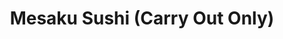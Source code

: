 ---
layout: place
title: "Mesaku Sushi (Carry Out Only)"
permalink: /illinois/lincolnwood/mesaku-sushi-carry-out-only.html
stateAbbr: IL
stateName: Illinois
cityName: Lincolnwood
place_id: ChIJ1ZYqqfzOD4gRLDfLleXleLc
photos:
  - name: >-
      places/ChIJ1ZYqqfzOD4gRLDfLleXleLc/photos/AeeoHcLhuGqxG0XTEBOc8vs4lHQazdbDzURhVwTcTh6t6hX4TdREbxNIhpr_7h_F7M8qcDUGhx3U6RQCPKbdnHE6fmZojvDXnnrTIA_jjCDjEVwt9Px4cv6974VD9c3TYzN1pkUAb4gBb7eKhc1fAW5LI3qqX4sc_xj-gjiM0h0r_QzHHssO3YOG47NWtadhHTMWe-zIzp8SjF9wTCARfp_omtAbf8-9uFmTAUtj1EagP6hICjV_TvDcKlJmalyjYR8XaRJm-iZhMcr5Qi4OzQDyHL1GECOoGMXZirAbxrSX3bufkg
    widthPx: 4800
    heightPx: 3200
    authorAttributions:
      - displayName: Mesaku Sushi (Carry Out Only)
        uri: https://maps.google.com/maps/contrib/109060315287339352180
        photoUri: >-
          https://lh3.googleusercontent.com/a-/ALV-UjXRfoLMQKlm4lRLLux9m-xmFLWc11zIxIilY_6cmGF45HQqbtQ=s100-p-k-no-mo
    flagContentUri: >-
      https://www.google.com/local/imagery/report/?cb_client=maps_api_places.places_api&image_key=!1e10!2sAF1QipO9_F2NX8lerrKKEHhmE8DdCC8iZbvCpXVBHQ-v&hl=en-US
    googleMapsUri: >-
      https://www.google.com/maps/place//data=!3m4!1e2!3m2!1sAF1QipO9_F2NX8lerrKKEHhmE8DdCC8iZbvCpXVBHQ-v!2e10!4m2!3m1!1s0x880fcefca92a96d5:0xb778e5e595cb372c
  - name: >-
      places/ChIJ1ZYqqfzOD4gRLDfLleXleLc/photos/AeeoHcL_V_G03zIlAKXbQ-umZXMA9G1olxv8m-Us-o_fi0Sq-fD0Mz-GL2g9nOz_1xRK88AQ9_fMwnMoPhN8KD4lG9DPHFrkiET48rmUjdNWKQ6id-Eu-5dMCzPSSJY60yHcMlIQZBFBXa1Nb07EXt_WXa_YKW2sM9-4DIZ9zcxLANh1lsCqYd6EIbU-o3nqVrU6L9LTcpa7et5JniNKNSBMjexTiFul5IPuhJ8c_SFTbnlFLkwHs35JCqcFW4tXoJIafPXQDZ85Nyov3u8Mtz4jBG6HIh5aIR4OQ0adsoW4_63EBA
    widthPx: 3024
    heightPx: 3024
    authorAttributions:
      - displayName: Mesaku Sushi (Carry Out Only)
        uri: https://maps.google.com/maps/contrib/109060315287339352180
        photoUri: >-
          https://lh3.googleusercontent.com/a-/ALV-UjXRfoLMQKlm4lRLLux9m-xmFLWc11zIxIilY_6cmGF45HQqbtQ=s100-p-k-no-mo
    flagContentUri: >-
      https://www.google.com/local/imagery/report/?cb_client=maps_api_places.places_api&image_key=!1e10!2sAF1QipN2-wRJCxmwRi3JpwGKDj7jvUB1A9WFnajYvXD2&hl=en-US
    googleMapsUri: >-
      https://www.google.com/maps/place//data=!3m4!1e2!3m2!1sAF1QipN2-wRJCxmwRi3JpwGKDj7jvUB1A9WFnajYvXD2!2e10!4m2!3m1!1s0x880fcefca92a96d5:0xb778e5e595cb372c
  - name: >-
      places/ChIJ1ZYqqfzOD4gRLDfLleXleLc/photos/AeeoHcKqZRAUdgdwvS4oz7TaATqkbxY0t8AqR3gdsdYna-gsDJnpU3HjEsScLLDuV-BtrPx3A_H7FLvKoKMQAk6NRHzZ2ouxHxi8N0NByUW-rK90D9LBrwmgyhOwsgDSDjP5UbQPIBgoBANvj48s8EQMG9U-zazjNPmbAW1SXsg-15mR7dMcQ7aLQ5u_zWow4oXP5l0rvNQUwNEFeOlKEJASfoSkdkjSAoQYQQbgz_h8tFkXrmXJTdbsp9I-h-z1Ap1sZof9sJ_CVhedO7STyJecXJ2Y1Jm69NcjjJMUhlS0pNgrJw
    widthPx: 3024
    heightPx: 3024
    authorAttributions:
      - displayName: Mesaku Sushi (Carry Out Only)
        uri: https://maps.google.com/maps/contrib/109060315287339352180
        photoUri: >-
          https://lh3.googleusercontent.com/a-/ALV-UjXRfoLMQKlm4lRLLux9m-xmFLWc11zIxIilY_6cmGF45HQqbtQ=s100-p-k-no-mo
    flagContentUri: >-
      https://www.google.com/local/imagery/report/?cb_client=maps_api_places.places_api&image_key=!1e10!2sAF1QipMBqqNRYAlRgrm87fk_m0EMvDUGDbRWXJ7y_GM8&hl=en-US
    googleMapsUri: >-
      https://www.google.com/maps/place//data=!3m4!1e2!3m2!1sAF1QipMBqqNRYAlRgrm87fk_m0EMvDUGDbRWXJ7y_GM8!2e10!4m2!3m1!1s0x880fcefca92a96d5:0xb778e5e595cb372c
  - name: >-
      places/ChIJ1ZYqqfzOD4gRLDfLleXleLc/photos/AeeoHcJ5L57KFSCTqHTbAqt6CjJnIilM5LpTjcp4VSpnQP2G8EjmYOH6U8yYoM1B1YqwWvPeKqrSIL754BL1U7xttJgGBC0_sEm7uXGKAu0SFBhtIvf7me2Yj-KKPqYJo0icKZqcJPk8EwPmnaaIW764eoqI2JRyaZc5FBCJ7h-KpplLvYe-cnLwWqxfIfW-OgM8ss0ZYUfsNdxuO41TOed_nZvKLHAfHPBJSaxHaVWv7GOcw-Vo2yuUEtXZOGwxfLi8MbJmU-5oSZBOPZYnWfsQ-1WxQEHxTg27kDsGDktn6ihlA4YUs7vLT_zY85IYUeNP7lI0utLX2F7mg9uBosDphAWwa7_b1vdn4oNxv_E5wms750WnMdUtPDLWuCTbB60Qh7n9Pw-eFkahb8HE8XcnpckZBI6YgkUTpE6Y0jSf6Q6Bhw
    widthPx: 4032
    heightPx: 1960
    authorAttributions:
      - displayName: Ian M
        uri: https://maps.google.com/maps/contrib/114001701682522209148
        photoUri: >-
          https://lh3.googleusercontent.com/a/ACg8ocKe84wnivWuNYNeUUiPVfnbHjlLnORRQ5adk6o1yleV70_tvA=s100-p-k-no-mo
    flagContentUri: >-
      https://www.google.com/local/imagery/report/?cb_client=maps_api_places.places_api&image_key=!1e10!2sCIHM0ogKEICAgICh0Ie8Sw&hl=en-US
    googleMapsUri: >-
      https://www.google.com/maps/place//data=!3m4!1e2!3m2!1sCIHM0ogKEICAgICh0Ie8Sw!2e10!4m2!3m1!1s0x880fcefca92a96d5:0xb778e5e595cb372c
  - name: >-
      places/ChIJ1ZYqqfzOD4gRLDfLleXleLc/photos/AeeoHcK5lbXachDp57s0-U2lPcVlYB2RyQ8CukEh8XTiAXi0-reQYz6loofvONZxYOBe-CbFVE5xNzd6ff1JdD23JDNpNlxqDOyLhm_mBSEWmaxSHBna_cMSC9EQ_Z9C7SEljsjMjRj6cmw327evBVypHgtxUdYmiuI90DV6RZ4tnqshoCulw8dGD93N7GoX42tmhul_ROAvvS6k0wmGnrHJhHgPHgcVUHiISuo3ryDYTi6bowlVX-gfsPAnc2B-OLwX3xdsyKAX9IO_Zq8lerWPYUNE24eqYcvDTzE60paCXIu_Aw
    widthPx: 4032
    heightPx: 3024
    authorAttributions:
      - displayName: Mesaku Sushi (Carry Out Only)
        uri: https://maps.google.com/maps/contrib/109060315287339352180
        photoUri: >-
          https://lh3.googleusercontent.com/a-/ALV-UjXRfoLMQKlm4lRLLux9m-xmFLWc11zIxIilY_6cmGF45HQqbtQ=s100-p-k-no-mo
    flagContentUri: >-
      https://www.google.com/local/imagery/report/?cb_client=maps_api_places.places_api&image_key=!1e10!2sAF1QipNus4VoyOuSRB1FrK5ZJGRLWeSNpsB2Xq7eVfOM&hl=en-US
    googleMapsUri: >-
      https://www.google.com/maps/place//data=!3m4!1e2!3m2!1sAF1QipNus4VoyOuSRB1FrK5ZJGRLWeSNpsB2Xq7eVfOM!2e10!4m2!3m1!1s0x880fcefca92a96d5:0xb778e5e595cb372c
  - name: >-
      places/ChIJ1ZYqqfzOD4gRLDfLleXleLc/photos/AeeoHcKhj05vy5a0D3rL9Y-4_QcN1QgS5tKP5TRHuulDRJsIo_XqQPUlXsw6FPD5IUsL9ac7PIbQ0BQNaRGlxaj4KK7hEbs_lu4wmaTe7gcy2s_Kqa4fA12XcY-7uRyNVbkHPX9nU-YNLyWXrGjT5OYKeRtPey89KcWVqYNK1VG578q8nBD_c1jF0nu3OIwhKbewlFLZ9rft6hEs8S11ioQ_dTAGnxilF2hdG0vfvtvlQ2EsuM1gfDOTB7sGCkEU5H_eOfBGgIZziupfvDc_9MOOHNpKN2_l3P8Wkjs7FGHnyurKrFh9wxaJwp1zdgJnNdr-1PEsVO_odzHgTgqCKzs25go6vg4-EOKZB7nkNban67HWfn150Xo0Ee8uykd98LfFJBMGlsqaTSb50y_ZTtijASpr60ARcL0vb0-Opg54394NtA
    widthPx: 4032
    heightPx: 3024
    authorAttributions:
      - displayName: Maggie Flores
        uri: https://maps.google.com/maps/contrib/109321310029214251071
        photoUri: >-
          https://lh3.googleusercontent.com/a/ACg8ocJcY_g8ojVTDx10jfri_sozZ4tbDSAP1p1kJqpKAJ1qkc4efg=s100-p-k-no-mo
    flagContentUri: >-
      https://www.google.com/local/imagery/report/?cb_client=maps_api_places.places_api&image_key=!1e10!2sCIHM0ogKEICAgIDMi_jLHA&hl=en-US
    googleMapsUri: >-
      https://www.google.com/maps/place//data=!3m4!1e2!3m2!1sCIHM0ogKEICAgIDMi_jLHA!2e10!4m2!3m1!1s0x880fcefca92a96d5:0xb778e5e595cb372c
  - name: >-
      places/ChIJ1ZYqqfzOD4gRLDfLleXleLc/photos/AeeoHcJgVQG95MebZ8EoNeB0d4FQfmBqdkGioud7iQEYea4Z3s3dHs9ndPYDQl12_TvZLgknPs8h-ARNlCEcFzG877MWi0TCcZo7SF5VKjbnHA2_lGIs2bIWRgXmJobJZ8Mbt9GXgBbciAoF0dfK3TOT47xR8UTZTKGFnkYtkqQu0ByBWLX8iremW5nC6k958PWGweH44pkJgaxwFV7kV_Bko10O1-fPmn0bqnzzbvfFZ6sUt8hYtpUQpSvc_4XAph05uTplUD5o4J_7zYl1Hc3c5NuKbTKmmlUwU2_DVTWAv8Sj9qVZozykrg5fZkeF_2s3Wj7bzzz5BN2BHiEXwJlb-TRn5JQ4WF-vcjuSYtnCRCms2ldVNQqquKQDiGhfwmqxYYcJfrLZapKO2vOhzC-3iB0Mz6FdIqTsliykzSpOPZEMXoDs
    widthPx: 3024
    heightPx: 4032
    authorAttributions:
      - displayName: Ewa Jopek
        uri: https://maps.google.com/maps/contrib/110408359358307093242
        photoUri: >-
          https://lh3.googleusercontent.com/a/ACg8ocLYKor4UgUa3DTx4w8Z-HQtXb-EodtWz6l82xAckpCUZpbt4w=s100-p-k-no-mo
    flagContentUri: >-
      https://www.google.com/local/imagery/report/?cb_client=maps_api_places.places_api&image_key=!1e10!2sCIHM0ogKEICAgIDBwrX8rAE&hl=en-US
    googleMapsUri: >-
      https://www.google.com/maps/place//data=!3m4!1e2!3m2!1sCIHM0ogKEICAgIDBwrX8rAE!2e10!4m2!3m1!1s0x880fcefca92a96d5:0xb778e5e595cb372c
  - name: >-
      places/ChIJ1ZYqqfzOD4gRLDfLleXleLc/photos/AeeoHcIOycjlV8s7q342JjahT939KTdm5u3RiyFg1WPQxddEeMCFRGPDODjiT5sCbM1FbKMj4CrTkmtmV_Gbfl4SUqp9YdvGHG0kBNp7vniHeSz_NaKQN-p-gPrx9MN9ZVbFi7VnxeAa3Z7nCT5OumgUNCPbBHfnKYBPgzPVdxV6zTIJB9fpkd5QRIaQF4R0PpiDogeM8mWfBKNxDul2UsY20_WNlpy8rOzBPqJmxUXItmHGjnsOEC-iBrunO15b1zaotHgyr154wlCrPHrOOYmua5XVgtKM3s_E2ZJEsv3T6kK8u4L8nq0UTgIEgI949WcXd0ltBMyFvC6qfnAssXVoGHbES5c71Lex33GbyoRxWoJmDJ3wDdND6vnkGjh-kt_zWR2ND76C15QESDyQwgnDsoa0RZmaRjDAptkQdD84viCD3doc
    widthPx: 3036
    heightPx: 4048
    authorAttributions:
      - displayName: Abid Patel
        uri: https://maps.google.com/maps/contrib/102402866845026391803
        photoUri: >-
          https://lh3.googleusercontent.com/a-/ALV-UjXUOXQvArR2W34_YuSOHvHTKLOKG3cmCye84pzEVyHXroK9zlqu1Q=s100-p-k-no-mo
    flagContentUri: >-
      https://www.google.com/local/imagery/report/?cb_client=maps_api_places.places_api&image_key=!1e10!2sCIHM0ogKEICAgICclurAhQE&hl=en-US
    googleMapsUri: >-
      https://www.google.com/maps/place//data=!3m4!1e2!3m2!1sCIHM0ogKEICAgICclurAhQE!2e10!4m2!3m1!1s0x880fcefca92a96d5:0xb778e5e595cb372c
  - name: >-
      places/ChIJ1ZYqqfzOD4gRLDfLleXleLc/photos/AeeoHcJgMkTXWAYPvIrmaNsjZCj0FSS4rStZCA9w0hLlozCdIKBNXI-97HCnS8DWy5-Rf6l-e9azA5riz83mkFFWODIWh79Cp72pPT_T20MX1OJ9TxxSaENKxiNVAohop-L93nyFyM3tfo5lsr3MDi8tlGWWwR9326eNcWCB4M13KmQapMvChAJexnHguSh8arX0qVYXHtk_0dGUh-DSOKKXA_V49kNYH69UYUXTntkKRWnAn9OGproFXId176rExpKzLvRvd-CnQB_p_ac4IDM8q3Sn37QQizMz3Y6OlSHqyAeLcsEpkEU_cP5pWFX5mUoZ4lwGOzkX7biUbbCWtVG_B8DjANv-SvYccqlfkJqeIFKKROsSx-eoU15WQVcVQrLgRCNV9bD1v7-WrBGrFYBHs-WcLDaBqwnMk0AJGCBMhX-fkI8
    widthPx: 4032
    heightPx: 3024
    authorAttributions:
      - displayName: Seong Yoo
        uri: https://maps.google.com/maps/contrib/105526920508182377032
        photoUri: >-
          https://lh3.googleusercontent.com/a-/ALV-UjVXwbom_PuvlIAfNqmMZeR8BRGCiyyUc3oa-EUftVp93B_VZUWH=s100-p-k-no-mo
    flagContentUri: >-
      https://www.google.com/local/imagery/report/?cb_client=maps_api_places.places_api&image_key=!1e10!2sCIHM0ogKEICAgICE76mH-QE&hl=en-US
    googleMapsUri: >-
      https://www.google.com/maps/place//data=!3m4!1e2!3m2!1sCIHM0ogKEICAgICE76mH-QE!2e10!4m2!3m1!1s0x880fcefca92a96d5:0xb778e5e595cb372c
  - name: >-
      places/ChIJ1ZYqqfzOD4gRLDfLleXleLc/photos/AeeoHcLs2uDen61JI-u2sqbiLVSEbqWRTvWDokFcHU_Ov9436iGfbGwO9aOc0MqqNeR9G1ONVhmIxtJFK6sZSbHzB8Px7FZWiLeKXpn5Th0P9CwAqCGqmPQMu7Qm5yxHi6-R8IaqiIyNChbK3VxOpKdPlJtHI6SCGjXQRapJcXngM0B9CYwrzEylK697dP7giybTCBUblfkyjl_2ZKHmyzjMO_rQKI1kBZiEo23KaECzTvwIAlJf5T3siWuz8xkbuJQwTq9gMFW9MODmwaDq6kEolPnS-XtQElnz_enoBpXbItXghAnAORpvq_72UxT07OkIgxgesjTkSR4vJv_udnKjLKkwZxldF1FCP8GD3Bb5h4efGn-gz_fSL3P7TXKpyurI2pmkgU6pJf4wp07MjFjMmmyggGRlYvWxs2XYvSJTgCkpcg
    widthPx: 1612
    heightPx: 1076
    authorAttributions:
      - displayName: Oliver Moon
        uri: https://maps.google.com/maps/contrib/105621985892985266733
        photoUri: >-
          https://lh3.googleusercontent.com/a-/ALV-UjXDsOBIHr_1gRgCv8CgxgWUo9IdMSCYPpUWN9KhPHrRNvwisUUB=s100-p-k-no-mo
    flagContentUri: >-
      https://www.google.com/local/imagery/report/?cb_client=maps_api_places.places_api&image_key=!1e10!2sCIHM0ogKEICAgIDEsYneCw&hl=en-US
    googleMapsUri: >-
      https://www.google.com/maps/place//data=!3m4!1e2!3m2!1sCIHM0ogKEICAgIDEsYneCw!2e10!4m2!3m1!1s0x880fcefca92a96d5:0xb778e5e595cb372c
address: 4718 W Touhy Ave, Lincolnwood, IL 60712, USA
street: 4718 W Touhy Ave
city: Lincolnwood
state: IL
zip: '60712'
country: USA
neighborhood: null
latitude: '42.011947'
longitude: '-87.746361'
accessibility_options:
  wheelchairAccessibleParking: true
  wheelchairAccessibleEntrance: true
business_status: OPERATIONAL
name: Mesaku Sushi (Carry Out Only)
google_maps_links:
  directionsUri: >-
    https://www.google.com/maps/dir//''/data=!4m7!4m6!1m1!4e2!1m2!1m1!1s0x880fcefca92a96d5:0xb778e5e595cb372c!3e0
  placeUri: https://maps.google.com/?cid=13220569480369485612
  writeAReviewUri: >-
    https://www.google.com/maps/place//data=!4m3!3m2!1s0x880fcefca92a96d5:0xb778e5e595cb372c!12e1
  reviewsUri: >-
    https://www.google.com/maps/place//data=!4m4!3m3!1s0x880fcefca92a96d5:0xb778e5e595cb372c!9m1!1b1
  photosUri: >-
    https://www.google.com/maps/place//data=!4m3!3m2!1s0x880fcefca92a96d5:0xb778e5e595cb372c!10e5
primary_type: Sushi Restaurant
opening_hours:
  regular: null
  current: null
secondary_opening_hours:
  regular:
    weekdayDescriptions: null
    type: null
  current:
    weekdayDescriptions: null
    type: null
phone: (224) 388-9024
price_level: PRICE_LEVEL_INEXPENSIVE
price_range: $10 &ndash; $20
rating: '4.8'
rating_count: 354
website: http://www.mesaku.com/
description: null
reviews:
  - name: >-
      places/ChIJ1ZYqqfzOD4gRLDfLleXleLc/reviews/ChZDSUhNMG9nS0VJQ0FnTUNBeWMzU0ZnEAE
    relativePublishTimeDescription: 2 months ago
    rating: 5
    text:
      text: >-
        I've come here several times, and I've never had a single issue. My
        order has been ready earlier than expected almost every time, and the
        food is always correct and delicious. Best bang for your buck sushi, and
        I'm a huge fan of the Shrimp Tempura Udon
      languageCode: en
    originalText:
      text: >-
        I've come here several times, and I've never had a single issue. My
        order has been ready earlier than expected almost every time, and the
        food is always correct and delicious. Best bang for your buck sushi, and
        I'm a huge fan of the Shrimp Tempura Udon
      languageCode: en
    authorAttribution:
      displayName: Rick Oquendo
      uri: https://www.google.com/maps/contrib/107421713055915334174/reviews
      photoUri: >-
        https://lh3.googleusercontent.com/a-/ALV-UjWav8c_YBYjLoGbyn6gWptomd8Ci0ip6D6BI-av4JMDqC4KCMj7gw=s128-c0x00000000-cc-rp-mo-ba5
    publishTime: '2025-02-02T01:59:39.065150Z'
    flagContentUri: >-
      https://www.google.com/local/review/rap/report?postId=ChZDSUhNMG9nS0VJQ0FnTUNBeWMzU0ZnEAE&d=17924085&t=1
    googleMapsUri: >-
      https://www.google.com/maps/reviews/data=!4m6!14m5!1m4!2m3!1sChZDSUhNMG9nS0VJQ0FnTUNBeWMzU0ZnEAE!2m1!1s0x880fcefca92a96d5:0xb778e5e595cb372c
  - name: >-
      places/ChIJ1ZYqqfzOD4gRLDfLleXleLc/reviews/ChdDSUhNMG9nS0VJQ0FnSUNYby16NWt3RRAB
    relativePublishTimeDescription: 5 months ago
    rating: 5
    text:
      text: >-
        Mesaku Sushi offers fast, reliable take-out service with excellent sushi
        options. I ordered the Maki Tray A, which includes 2 spicy tuna rolls, 2
        California rolls, and 2 fire rolls—a total of 52 pieces.


        The quality of the sushi was impressive, with fresh ingredients and
        flavorful combinations. The spicy tuna had just the right kick, and the
        fire roll added an exciting element. Service was efficient, making it an
        ideal option for a quick meal.


        I highly recommend Mesaku Sushi for anyone looking for convenient and
        delicious sushi on the go. A great experience overall.
      languageCode: en
    originalText:
      text: >-
        Mesaku Sushi offers fast, reliable take-out service with excellent sushi
        options. I ordered the Maki Tray A, which includes 2 spicy tuna rolls, 2
        California rolls, and 2 fire rolls—a total of 52 pieces.


        The quality of the sushi was impressive, with fresh ingredients and
        flavorful combinations. The spicy tuna had just the right kick, and the
        fire roll added an exciting element. Service was efficient, making it an
        ideal option for a quick meal.


        I highly recommend Mesaku Sushi for anyone looking for convenient and
        delicious sushi on the go. A great experience overall.
      languageCode: en
    authorAttribution:
      displayName: one 7 five
      uri: https://www.google.com/maps/contrib/103606372939312587371/reviews
      photoUri: >-
        https://lh3.googleusercontent.com/a-/ALV-UjV3d-jeCVYDZO2U1XFLTpq7QNDkvEHeSyQ36ELGz4l5Z_lOGew=s128-c0x00000000-cc-rp-mo-ba5
    publishTime: '2024-10-20T13:04:17.210636Z'
    flagContentUri: >-
      https://www.google.com/local/review/rap/report?postId=ChdDSUhNMG9nS0VJQ0FnSUNYby16NWt3RRAB&d=17924085&t=1
    googleMapsUri: >-
      https://www.google.com/maps/reviews/data=!4m6!14m5!1m4!2m3!1sChdDSUhNMG9nS0VJQ0FnSUNYby16NWt3RRAB!2m1!1s0x880fcefca92a96d5:0xb778e5e595cb372c
  - name: >-
      places/ChIJ1ZYqqfzOD4gRLDfLleXleLc/reviews/ChZDSUhNMG9nS0VJQ0FnTUNBcWFDSFl3EAE
    relativePublishTimeDescription: 2 months ago
    rating: 5
    text:
      text: >-
        Not only does this place have fairly priced sushi, but it's also very
        delicious and fresh. Not to mention the sweet and friendly lady who I
        always see - they have amazing customer service. Back to the food; I
        usually get the fire roll, aka dragon roll, spicy shrimp roll, and
        Lincoln roll, and they're all very tasty and have always been fresh.
        This is my go-to place whenever I'm feeling sushi! I look forward to
        trying out the other dishes and sushi rolls!


        P.S. as far as I know, they only do take-out, so it's a quick in and out
        with this place.
      languageCode: en
    originalText:
      text: >-
        Not only does this place have fairly priced sushi, but it's also very
        delicious and fresh. Not to mention the sweet and friendly lady who I
        always see - they have amazing customer service. Back to the food; I
        usually get the fire roll, aka dragon roll, spicy shrimp roll, and
        Lincoln roll, and they're all very tasty and have always been fresh.
        This is my go-to place whenever I'm feeling sushi! I look forward to
        trying out the other dishes and sushi rolls!


        P.S. as far as I know, they only do take-out, so it's a quick in and out
        with this place.
      languageCode: en
    authorAttribution:
      displayName: ARA 5
      uri: https://www.google.com/maps/contrib/112036379499713264756/reviews
      photoUri: >-
        https://lh3.googleusercontent.com/a-/ALV-UjX0H_I2j0dVKk-WHOX2i4VP-hWkdY6Hm63B4Vz7Zof4LtcNA80S=s128-c0x00000000-cc-rp-mo-ba2
    publishTime: '2025-02-02T02:35:22.817713Z'
    flagContentUri: >-
      https://www.google.com/local/review/rap/report?postId=ChZDSUhNMG9nS0VJQ0FnTUNBcWFDSFl3EAE&d=17924085&t=1
    googleMapsUri: >-
      https://www.google.com/maps/reviews/data=!4m6!14m5!1m4!2m3!1sChZDSUhNMG9nS0VJQ0FnTUNBcWFDSFl3EAE!2m1!1s0x880fcefca92a96d5:0xb778e5e595cb372c
  - name: >-
      places/ChIJ1ZYqqfzOD4gRLDfLleXleLc/reviews/ChdDSUhNMG9nS0VJQ0FnSUR2LUpXYW1nRRAB
    relativePublishTimeDescription: 3 months ago
    rating: 5
    text:
      text: >-
        Glad it opened in my neighborhood. Great place for inexpensive, fresh
        and delicious sushi. Had the poke bowls as well and we're great. Much
        less expensive than other places. Owners are very kind. Became a takeout
        after COVID but we'll worth a try if you have not yet. Highly recommend
      languageCode: en
    originalText:
      text: >-
        Glad it opened in my neighborhood. Great place for inexpensive, fresh
        and delicious sushi. Had the poke bowls as well and we're great. Much
        less expensive than other places. Owners are very kind. Became a takeout
        after COVID but we'll worth a try if you have not yet. Highly recommend
      languageCode: en
    authorAttribution:
      displayName: Claud
      uri: https://www.google.com/maps/contrib/114261098653594270111/reviews
      photoUri: >-
        https://lh3.googleusercontent.com/a/ACg8ocIhiuLlaSlmYearfN5-WLd13fGSicQ5tSSMnHu6FuMbsacRTQ=s128-c0x00000000-cc-rp-mo
    publishTime: '2024-12-17T14:11:32.409587Z'
    flagContentUri: >-
      https://www.google.com/local/review/rap/report?postId=ChdDSUhNMG9nS0VJQ0FnSUR2LUpXYW1nRRAB&d=17924085&t=1
    googleMapsUri: >-
      https://www.google.com/maps/reviews/data=!4m6!14m5!1m4!2m3!1sChdDSUhNMG9nS0VJQ0FnSUR2LUpXYW1nRRAB!2m1!1s0x880fcefca92a96d5:0xb778e5e595cb372c
  - name: >-
      places/ChIJ1ZYqqfzOD4gRLDfLleXleLc/reviews/ChdDSUhNMG9nS0VJQ0FnSURzbVptUDFRRRAB
    relativePublishTimeDescription: 5 years ago
    rating: 5
    text:
      text: >-
        Love love love eating here! We got two Beef Udon Noodle bowls and 6
        rolls. The food was made quick and delicious every time! Such a cute and
        super tasty place! The prices are not bad either!
      languageCode: en
    originalText:
      text: >-
        Love love love eating here! We got two Beef Udon Noodle bowls and 6
        rolls. The food was made quick and delicious every time! Such a cute and
        super tasty place! The prices are not bad either!
      languageCode: en
    authorAttribution:
      displayName: Mikayla Rae
      uri: https://www.google.com/maps/contrib/108808147518602847280/reviews
      photoUri: >-
        https://lh3.googleusercontent.com/a-/ALV-UjWUANJoI4hOaV5skzI9mRvVFDfUYdALsT0PmRHXRivtYhhPa2y9=s128-c0x00000000-cc-rp-mo-ba2
    publishTime: '2020-03-08T18:36:06.950545Z'
    flagContentUri: >-
      https://www.google.com/local/review/rap/report?postId=ChdDSUhNMG9nS0VJQ0FnSURzbVptUDFRRRAB&d=17924085&t=1
    googleMapsUri: >-
      https://www.google.com/maps/reviews/data=!4m6!14m5!1m4!2m3!1sChdDSUhNMG9nS0VJQ0FnSURzbVptUDFRRRAB!2m1!1s0x880fcefca92a96d5:0xb778e5e595cb372c
parking_options:
  freeParkingLot: true
  freeStreetParking: true
  valetParking: false
payment_options:
  acceptsCreditCards: true
  acceptsDebitCards: true
  acceptsCashOnly: false
  acceptsNfc: true
allow_dogs: null
curbside_pickup: null
delivery: false
dine_in: true
good_for_children: false
good_for_groups: null
good_for_sports: false
live_music: false
menu_for_children: false
outdoor_seating: false
reservable: false
restroom: null
serves_beer: false
serves_breakfast: false
serves_brunch: false
serves_cocktails: false
serves_coffee: false
serves_dinner: true
serves_dessert: null
serves_lunch: true
serves_vegetarian_food: true
serves_wine: false
takeout: true

---
